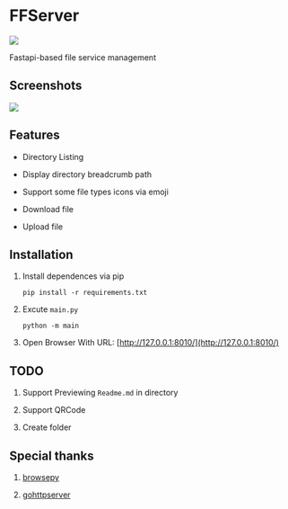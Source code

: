 # FFServer

![](https://github.com/SimonWDC/ffserver/blob/main/static/img/ffserver.png)

Fastapi-based file service management

## Screenshots

![](https://github.com/SimonWDC/ffserver/blob/main/static/img/screenshot.png)

## Features

- Directory Listing

- Display directory breadcrumb path

- Support some file types icons via emoji

- Download file 

- Upload file

## Installation

1. Install dependences via pip
    ```
    pip install -r requirements.txt
    ```

2. Excute `main.py`
    ```
    python -m main
    ```

3. Open Browser With URL: [http://127.0.0.1:8010/](http://127.0.0.1:8010/)

## TODO

1. Support Previewing `Readme.md` in directory

2. Support QRCode

3. Create folder

## Special thanks

1. [browsepy](https://github.com/ergoithz/browsepy)

2. [gohttpserver](https://github.com/codeskyblue/gohttpserver)
